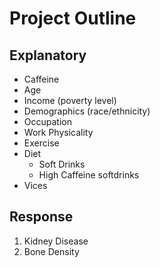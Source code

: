 # Project Outline

## Explanatory

* Caffeine
* Age
* Income (poverty level)
* Demographics (race/ethnicity)
* Occupation
* Work Physicality
* Exercise
* Diet
  * Soft Drinks
  * High Caffeine softdrinks
* Vices

## Response

1) Kidney Disease
2) Bone Density
